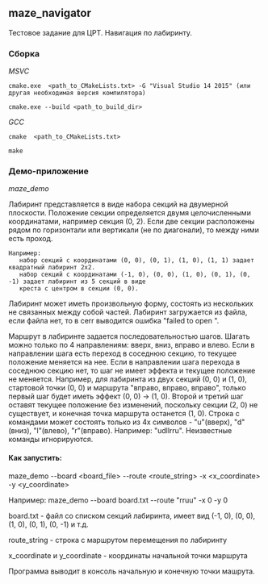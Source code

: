 ## maze_navigator
Тестовое задание для ЦРТ. Навигация по лабиринту.

### Сборка
*MSVC*

```cmake.exe  <path_to_CMakeLists.txt> -G "Visual Studio 14 2015" (или другая необходимая версия компилятора)```

```cmake.exe --build <path_to_build_dir>```

*GCC*

```cmake  <path_to_CMakeLists.txt>```

```make```

### Демо-приложение

*maze_demo*

Лабиринт представляется в виде набора секций на двумерной плоскости.
Положение секции определяется двумя целочисленными координатами, например секция (0, 2).
Если две секции расположены рядом по горизонтали или вертикали (не по диагонали), то между ними есть проход.

    Например:
       набор секций с координатами (0, 0), (0, 1), (1, 0), (1, 1) задает квадратный лабиринт 2x2.
       набор секций с координатами (-1, 0), (0, 0), (1, 0), (0, 1), (0, -1) задает лабиринт из 5 секций в виде
       креста с центром в секции (0, 0).
Лабиринт может иметь произвольную форму, состоять из нескольких не связанных между собой частей.
Лабиринт загружается из файла, если файла нет, то в cerr выводится ошибка "failed to open <file>".
 
Маршрут в лабиринте задается последовательностью шагов.
Шагать можно только по 4 направлениям: вверх, вниз, вправо и влево.
Если в направлении шага есть переход в соседнюю секцию, то текущее положение меняется на нее.
Если в направлении шага перехода в соседнюю секцию нет, то шаг не имеет эффекта и текущее положение не меняется.
Например, для лабиринта из двух секций (0, 0) и (1, 0), стартовой точки (0, 0) и маршрута "вправо, вправо, вправо", только первый шаг будет иметь эффект (0, 0) -> (1, 0). Второй и третий шаг оставят текущее положение без изменений, поскольку секции (2, 0) не существует, и конечная точка маршрута останется (1, 0).
Строка с командами может состоять только из 4х символов - "u"(вверх), "d"(вниз), "l"(влево), "r"(вправо).
Например: "udllrru". Неизвестные команды игнорируются.

#### Как запустить:

maze_demo --board <board_file> --route <route_string> -x <x_coordinate> -y <y_coordinate>

Например: maze_demo --board board.txt --route "rruu" -x 0 -y 0

board.txt - файл со списком секций лабиринта, имеет вид (-1, 0), (0, 0), (1, 0), (0, 1), (0, -1) и т.д.

route_string - строка с маршрутом перемещения по лабиринту

x_coordinate и y_coordinate - координаты начальной точки маршрута

Программа выводит в консоль начальную и конечную точки машрута. 
